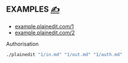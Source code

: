 
## EXAMPLES [<span style='font-size:20px;'>&#x270D;</span>](https://github.com/plainedit/examples/edit/main/DOCS/EXAMPLES.md)


+ [example.plainedit.com/1](http://example.plainedit.com/1/index.html)
+ [example.plainedit.com/2](http://example.plainedit.com/2/index.html)

Authorisation
```bash
./plainedit "1/in.md" "1/out.md" "1/auth.md"
```


